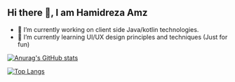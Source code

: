 ## Hi there 👋, I am Hamidreza Amz

* 🔭 I’m currently working on client side Java/kotlin technologies.
* 🌱 I’m currently learning UI/UX design principles and techniques (Just for fun)

[![Anurag's GitHub stats](https://github-readme-stats.vercel.app/api?username=hamidrezaamz&count_private=true)](https://github.com/anuraghazra/github-readme-stats)

[![Top Langs](https://github-readme-stats.vercel.app/api/top-langs/?username=hamidrezaamz)](https://github.com/anuraghazra/github-readme-stats)

